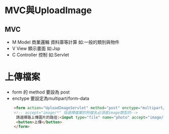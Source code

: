 #  MVC與UploadImage
## MVC
* M Model 商業邏輯 資料庫等計算 如:一般的類別與物件
* V View  顯示畫面 如:Jsp
* C Controller 控制 如:Servlet
# 上傳檔案
* form 的 method 要設為 post
* enctype 要設定為multipart/form-data
```html
	<form action="UploadImageServlet" method="post" enctype="multipart/form-data">
    <!-- accept="image/*" 指選擇檔案的附檔名必須是image類型的-->
	 請選擇路上傳圖片的路徑:<input type="file" name="photo" accept="image/*"/>
	 <button>上傳</button>
	</form>
```
